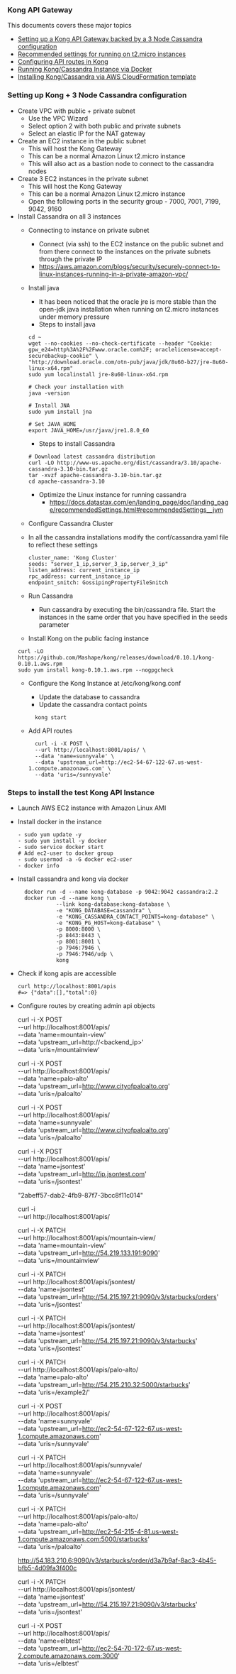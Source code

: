 ### Kong API Gateway
This documents covers these major topics
- [Setting up a Kong API Gateway backed by a 3 Node Cassandra
  configuration](production.md)
- [Recommended settings for running on t2.micro instances](production.md)
- [Configuring API routes in Kong](production.md)
- [Running Kong/Cassandra Instance via Docker](test.md)
- [Installing Kong/Cassandra via AWS CloudFormation template](test.md)

### Setting up Kong + 3 Node Cassandra configuration
- Create VPC with public + private subnet
  - Use the VPC Wizard
  - Select option 2 with both public and private subnets
  - Select an elastic IP for the NAT gateway
- Create an EC2 instance in the public subnet 
  - This will host the Kong Gateway
  - This can be a normal Amazon Linux t2.micro instance
  - This will also act as a bastion node to connect to the cassandra nodes
- Create 3 EC2 instances in the private subnet
  - This will host the Kong Gateway
  - This can be a normal Amazon Linux t2.micro instance
  - Open the following ports in the security group - 7000, 7001, 7199, 9042,
    9160
- Install Cassandra on all 3 instances
  - Connecting to instance on private subnet
    - Connect (via ssh) to the EC2 instance on the public subnet and from there connect to the instances on the private subnets through the private IP
    - https://aws.amazon.com/blogs/security/securely-connect-to-linux-instances-running-in-a-private-amazon-vpc/
  - Install java
    - It has been noticed that the oracle jre is more stable than the open-jdk
      java installation when running on t2.micro instances under memory
      pressure
    - Steps to install java
    ```
    cd ~
    wget --no-cookies --no-check-certificate --header "Cookie: gpw_e24=http%3A%2F%2Fwww.oracle.com%2F; oraclelicense=accept-securebackup-cookie" \
    "http://download.oracle.com/otn-pub/java/jdk/8u60-b27/jre-8u60-linux-x64.rpm"
    sudo yum localinstall jre-8u60-linux-x64.rpm

    # Check your installation with 
    java -version
    
    # Install JNA
    sudo yum install jna

    # Set JAVA_HOME
    export JAVA_HOME=/usr/java/jre1.8.0_60
    ```

    - Steps to install Cassandra
    ```
    # Download latest cassandra distribution
    curl -LO http://www-us.apache.org/dist/cassandra/3.10/apache-cassandra-3.10-bin.tar.gz
    tar -xvzf apache-cassandra-3.10-bin.tar.gz
    cd apache-cassandra-3.10
    ```

    - Optimize the Linux instance for running cassandra
      - https://docs.datastax.com/en/landing_page/doc/landing_page/recommendedSettings.html#recommendedSettings__jvm

  - Configure Cassandra Cluster
   - In all the cassandra installations modify the conf/cassandra.yaml file to
     reflect these settings
     ```
     cluster_name: 'Kong Cluster'
     seeds: "server_1_ip,server_3_ip,server_3_ip"
     listen_address: current_instance_ip
     rpc_address: current_instance_ip
     endpoint_snitch: GossipingPropertyFileSnitch
     ```

  - Run Cassandra
    - Run cassandra by executing the bin/cassandra file. Start the instances in
      the same order that you have specified in the seeds parameter

  - Install Kong on the public facing instance
  ```
  curl -LO https://github.com/Mashape/kong/releases/download/0.10.1/kong-0.10.1.aws.rpm
  sudo yum install kong-0.10.1.aws.rpm --nogpgcheck
  ```
  - Configure the Kong Instance at /etc/kong/kong.conf
    - Update the database to cassandra
    - Update the cassandra contact points
    ```
      kong start
    ```

  - Add API routes
    ```
      curl -i -X POST \
      --url http://localhost:8001/apis/ \
      --data 'name=sunnyvale' \
      --data 'upstream_url=http://ec2-54-67-122-67.us-west-1.compute.amazonaws.com' \
      --data 'uris=/sunnyvale'
    ```

### Steps to install the test Kong API Instance
- Launch AWS EC2 instance with Amazon Linux AMI 
- Install docker in the instance
  ```
  - sudo yum update -y
  - sudo yum install -y docker
  - sudo service docker start
  # Add ec2-user to docker group
  - sudo usermod -a -G docker ec2-user 
  - docker info
  ```
- Install cassandra and kong via docker
  ```
	docker run -d --name kong-database -p 9042:9042 cassandra:2.2
	docker run -d --name kong \
              --link kong-database:kong-database \
              -e "KONG_DATABASE=cassandra" \
              -e "KONG_CASSANDRA_CONTACT_POINTS=kong-database" \
              -e "KONG_PG_HOST=kong-database" \
              -p 8000:8000 \
              -p 8443:8443 \
              -p 8001:8001 \
              -p 7946:7946 \
              -p 7946:7946/udp \
              kong
  ```
- Check if kong apis are accessible
  ```
  curl http://localhost:8001/apis
  #=> {"data":[],"total":0}
  ```

- Configure routes by creating admin api objects
  
  curl -i -X POST \
  --url http://localhost:8001/apis/ \
  --data 'name=mountain-view' \
  --data 'upstream_url=http://<backend_ip>' \
  --data 'uris=/mountainview'

  curl -i -X POST \
  --url http://localhost:8001/apis/ \
  --data 'name=palo-alto' \
  --data 'upstream_url=http://www.cityofpaloalto.org' \
  --data 'uris=/paloalto'

  curl -i -X POST \
  --url http://localhost:8001/apis/ \
  --data 'name=sunnyvale' \
  --data 'upstream_url=http://www.cityofpaloalto.org' \
  --data 'uris=/paloalto'

  curl -i -X POST \
  --url http://localhost:8001/apis/ \
  --data 'name=jsontest' \
  --data 'upstream_url=http://ip.jsontest.com' \
  --data 'uris=/jsontest'
  

  "2abeff57-dab2-4fb9-87f7-3bcc8f11c014"
  
  curl -i \
  --url http://localhost:8001/apis/

  curl -i -X PATCH \
  --url http://localhost:8001/apis/mountain-view/ \
  --data 'name=mountain-view' \
  --data 'upstream_url=http://54.219.133.191:9090' \
  --data 'uris=/mountainview'

  curl -i -X PATCH \
  --url http://localhost:8001/apis/jsontest/ \
  --data 'name=jsontest' \
  --data 'upstream_url=http://54.215.197.21:9090/v3/starbucks/orders' \
  --data 'uris=/jsontest'

  curl -i -X PATCH \
  --url http://localhost:8001/apis/jsontest/ \
  --data 'name=jsontest' \
  --data 'upstream_url=http://54.215.197.21:9090/v3/starbucks' \
  --data 'uris=/jsontest'

  curl -i -X PATCH \
  --url http://localhost:8001/apis/palo-alto/ \
  --data 'name=palo-alto' \
  --data 'upstream_url=http://54.215.210.32:5000/starbucks' \
  --data 'uris=/example2/'

  curl -i -X POST \
  --url http://localhost:8001/apis/ \
  --data 'name=sunnyvale' \
  --data 'upstream_url=http://ec2-54-67-122-67.us-west-1.compute.amazonaws.com' \
  --data 'uris=/sunnyvale'

  curl -i -X PATCH \
  --url http://localhost:8001/apis/sunnyvale/ \
  --data 'name=sunnyvale' \
  --data 'upstream_url=http://ec2-54-67-122-67.us-west-1.compute.amazonaws.com' \
  --data 'uris=/sunnyvale'

  curl -i -X PATCH \
  --url http://localhost:8001/apis/palo-alto/ \
  --data 'name=palo-alto' \
  --data 'upstream_url=http://ec2-54-215-4-81.us-west-1.compute.amazonaws.com:5000/starbucks' \
  --data 'uris=/paloalto'

  http://54.183.210.6:9090/v3/starbucks/order/d3a7b9af-8ac3-4b45-bfb5-4d09fa3f400c
  

  curl -i -X PATCH \
  --url http://localhost:8001/apis/jsontest/ \
  --data 'name=jsontest' \
  --data 'upstream_url=http://54.215.197.21:9090/v3/starbucks' \
  --data 'uris=/jsontest'



  curl -i -X POST \
  --url http://localhost:8001/apis/ \
  --data 'name=elbtest' \
  --data 'upstream_url=http://ec2-54-70-172-67.us-west-2.compute.amazonaws.com:3000' \
  --data 'uris=/elbtest'
